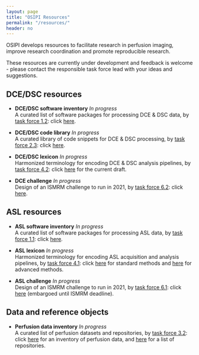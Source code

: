 ```yaml
---
layout: page
title: "OSIPI Resources"
permalink: "/resources/"
header: no
---
```


OSIPI develops resources to facilitate research in perfusion imaging, improve research coordination and promote reproducible research. 

These resources are currently under development and feedback is welcome - please contact the responsible task force lead with your ideas and suggestions.

**DCE/DSC resources**
---

* **DCE/DSC software inventory** *In progress*  
A curated list of software packages for processing DCE & DSC data, by [task force 1.2](/task-force-1-2/): click [here](https://drive.google.com/file/d/14avwqgQv6l0Uw7xExz9P0w-rwwY-e2cA/view). 

* **DCE/DSC code library** *In progress*  
A curated library of code snippets for DCE & DSC processing, by [task force 2.3](/task-force-2-3/): click [here](https://github.com/OSIPI/DCE-DSC-MRI_CodeCollection).

* **DCE/DSC lexicon** *In progress*    
Harmonized terminology for encoding DCE & DSC analysis pipelines, by [task force  4.2](/task-force-4-2/): click [here](https://docs.google.com/document/d/13OwzpbuMDrbCQZaN0p9_kyK8dTWu2VHaaU_wsQAP4C4/edit#heading=h.pto97fttpbsb) for the current draft.

* **DCE challenge** *In progress*    
Design of an ISMRM challenge to run in 2021, by [task force  6.2](/task-force-6-2/): click [here](https://docs.google.com/document/d/1DXJsKwLrAeh471SLhlvEFaNtw-ePLZcBsxSzM8QJ_KM/edit?usp=sharing).

**ASL resources**
---

* **ASL software inventory** *In progress*  
A curated list of software packages for processing ASL data, by [task force 1.1](/task-force-1-1/): click [here](https://docs.google.com/document/d/1LkYyjJP9XD-DMwcCeTZLKCzV_wDvbqgPOxUvhPvZjJA/edit#).     

* **ASL lexicon** *In progress*    
Harmonized terminology for encoding ASL acquisition and analysis pipelines, by [task force 4.1](/task-force-4-1/): click [here](https://docs.google.com/document/d/1vj0Tp4yur4dpJntF90yy2bOBUx33FG-w/edit) for standard methods and [here](https://docs.google.com/document/d/1XkNorUSN0-S5rXkz6NtcfgWedyxfOnHs/edit?dls=true) for advanced methods.

* **ASL challenge** *In progress*    
Design of an ISMRM challenge to run in 2021, by [task force 6.1](/task-force-6-1/): click [here](https://docs.google.com/document/d/1BiTmOTJsAS4oh67Sb9VkdQxtCgdQNAZv6Z0R19wKTSY/edit) (embargoed until ISMRM deadline).

**Data and reference objects**
---

* **Perfusion data inventory** *In progress*    
A curated list of perfusion datasets and repositories, by [task force 3.2](/task-force-3-2/): click [here](https://bit.ly/38AdEF6) for an inventory of perfusion data, and [here](https://docs.google.com/spreadsheets/d/1CF-Vvii6IUWf-ZUbmDUhgCf2RXAxtw4E4kIGO_HQWKY/edit#gid=1936606832) for a list of repositories.  





